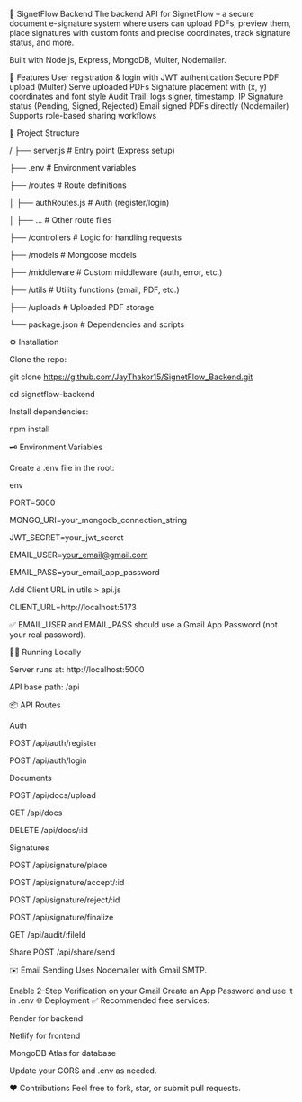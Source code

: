 📜 SignetFlow Backend
The backend API for SignetFlow – a secure document e-signature system where users can upload PDFs, preview them, place signatures with custom fonts and precise coordinates, track signature status, and more.

Built with Node.js, Express, MongoDB, Multer, Nodemailer.

🚀 Features
User registration & login with JWT authentication
Secure PDF upload (Multer)
Serve uploaded PDFs
Signature placement with (x, y) coordinates and font style
Audit Trail: logs signer, timestamp, IP
Signature status (Pending, Signed, Rejected)
Email signed PDFs directly (Nodemailer)
Supports role-based sharing workflows

📂 Project Structure

/
├── server.js            # Entry point (Express setup)

├── .env                 # Environment variables

├── /routes              # Route definitions

│   ├── authRoutes.js    # Auth (register/login)

│   ├── ...              # Other route files

├── /controllers         # Logic for handling requests

├── /models              # Mongoose models

├── /middleware          # Custom middleware (auth, error, etc.)

├── /utils               # Utility functions (email, PDF, etc.)

├── /uploads             # Uploaded PDF storage

└── package.json         # Dependencies and scripts


⚙️ Installation

Clone the repo:

git clone https://github.com/JayThakor15/SignetFlow_Backend.git

cd signetflow-backend


Install dependencies:

npm install


🗝️ Environment Variables

Create a .env file in the root:

env

PORT=5000

MONGO_URI=your_mongodb_connection_string

JWT_SECRET=your_jwt_secret

EMAIL_USER=your_email@gmail.com

EMAIL_PASS=your_email_app_password

Add Client URL in utils > api.js 

CLIENT_URL=http://localhost:5173


✅ EMAIL_USER and EMAIL_PASS should use a Gmail App Password (not your real password).

🏃‍♂️ Running Locally

Server runs at: http://localhost:5000

API base path: /api


📦 API Routes

Auth

POST /api/auth/register

POST /api/auth/login


Documents

POST /api/docs/upload

GET /api/docs

DELETE /api/docs/:id


Signatures

POST /api/signature/place

POST /api/signature/accept/:id

POST /api/signature/reject/:id

POST /api/signature/finalize

GET /api/audit/:fileId

Share
POST /api/share/send

✉️ Email Sending
Uses Nodemailer with Gmail SMTP.

Enable 2-Step Verification on your Gmail
Create an App Password and use it in .env
🌐 Deployment
✅ Recommended free services:

Render for backend

Netlify for frontend

MongoDB Atlas for database

Update your CORS and .env as needed.


❤️ Contributions
Feel free to fork, star, or submit pull requests.
